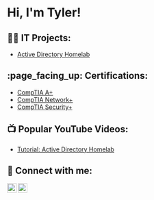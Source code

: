 <h1>Hi, I'm Tyler!</h1>

<h2>👨‍💻 IT Projects:</h2>


  - [Active Directory Homelab](https://github.com/tyleraldridge1/ActiveDirectoryLab)


<h2>:page_facing_up: Certifications:</h2>

  - [CompTIA A+](https://www.comptia.org/certifications/a)
  - [CompTIA Network+](https://www.comptia.org/certifications/network)
  - [CompTIA Security+](https://www.comptia.org/certifications/security)


<h2>📺 Popular YouTube Videos:</h2>

- [Tutorial: Active Directory Homelab](https://www.youtube.com/watch?v=a83ASGn_V_s)


<h2> 🤳 Connect with me:</h2>

[<img align="left" alt="JoshMadakor | YouTube" width="22px" src="https://cdn.jsdelivr.net/npm/simple-icons@v3/icons/youtube.svg" />][youtube]
[<img align="left" alt="JoshMadakor | LinkedIn" width="22px" src="https://cdn.jsdelivr.net/npm/simple-icons@v3/icons/linkedin.svg" />][linkedin]

[youtube]: https://www.youtube.com/c/joshmadakor
[linkedin]: https://linkedin.com/in/joshmadakor

<!--
**joshmadakor1/joshmadakor1** is a ✨ _special_ ✨ repository because its `README.md` (this file) appears on your GitHub profile.

Here are some ideas to get you started:

- 🔭 I’m currently working on ...
- 🌱 I’m currently learning ...
- 👯 I’m looking to collaborate on ...
- 🤔 I’m looking for help with ...
- 💬 Ask me about ...
- 📫 How to reach me: ...
- 😄 Pronouns: ...
- ⚡ Fun fact: ...
-->
